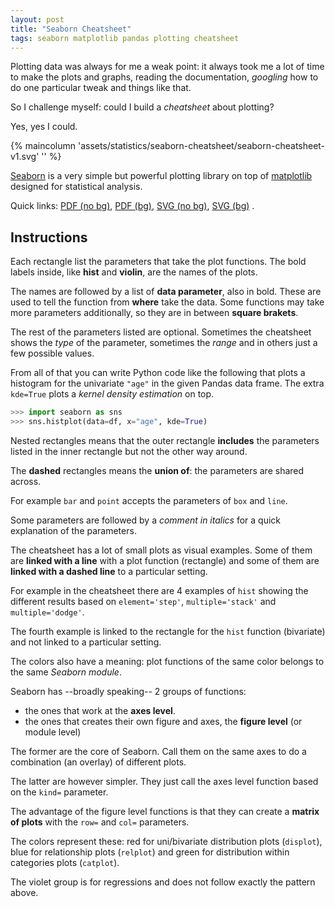 ```yaml
---
layout: post
title: "Seaborn Cheatsheet"
tags: seaborn matplotlib pandas plotting cheatsheet
---
```


Plotting data was always for me a weak point: it always took me a lot of
time to make the plots and graphs, reading the documentation, *googling*
how to do one particular tweak and things like that.

So I challenge myself: could I build a *cheatsheet* about plotting?

Yes, yes I could.

{% maincolumn 'assets/statistics/seaborn-cheatsheet/seaborn-cheatsheet-v1.svg'
'' %}

[Seaborn](https://seaborn.pydata.org/) is a very simple but powerful
plotting library on top of [matplotlib](https://matplotlib.org/) designed
for statistical analysis.

Quick links:
[PDF (no bg)](/assets/statistics/seaborn-cheatsheet/seaborn-cheatsheet-v1.pdf),
[PDF (bg)](/assets/statistics/seaborn-cheatsheet/seaborn-cheatsheet-bg-v1.pdf),
[SVG (no bg)](/assets/statistics/seaborn-cheatsheet/seaborn-cheatsheet-v1.svg),
[SVG (bg)](/assets/statistics/seaborn-cheatsheet/seaborn-cheatsheet-bg-v1.svg)
.<!--more-->

## Instructions

Each rectangle list the parameters that take the plot functions.
The bold labels inside, like **hist** and **violin**, are the names
of the plots.

The names are followed by a list of **data parameter**, also in bold.
These are used to tell the function from **where** take the data. Some
functions may take more parameters additionally, so they are in between
**square brakets**.

The rest of the parameters listed are optional. Sometimes the
cheatsheet shows the *type* of the parameter, sometimes the *range* and
in others just a few possible values.

From all of that you can write Python code like the following that plots
a histogram for the univariate `"age"` in the given Pandas data frame.
The extra `kde=True` plots a *kernel density estimation* on top.

```python
>>> import seaborn as sns
>>> sns.histplot(data=df, x="age", kde=True)
```

Nested rectangles means that the outer rectangle **includes** the parameters
listed in the inner rectangle but not the other way around.

The **dashed** rectangles means the **union of**: the parameters are
shared across.

For example `bar` and `point` accepts the parameters of `box` and `line`.

Some parameters are followed by a *comment in italics* for a quick
explanation of the parameters.

The cheatsheet has a lot of small plots as visual examples. Some of them
are **linked with a line** with a plot function (rectangle) and some of them are
**linked with a dashed line** to a particular setting.

For example in the cheatsheet there are 4 examples of `hist` showing the
different results based on `element='step'`, `multiple='stack'` and
`multiple='dodge'`.

The fourth example is linked to the rectangle for the `hist` function
(bivariate) and not linked to a particular setting.

The colors also have a meaning: plot functions of the same color belongs
to the same *Seaborn module*.

Seaborn has --broadly speaking-- 2 groups of functions:

 - the ones that work at the **axes level**.
 - the ones that creates their own figure and axes, the **figure level**
(or module level)

The former are the core of Seaborn. Call them on the same axes to do a
combination (an overlay) of different plots.

The latter are however simpler. They just call the axes level function
based on the `kind=` parameter.

The advantage of the figure level functions is that they can create a
**matrix of plots** with the `row=` and `col=` parameters.

The colors represent these: red for uni/bivariate distribution plots
(`displot`), blue for relationship plots (`relplot`) and green for
distribution within categories plots (`catplot`).

The violet group is for regressions and does not follow exactly the
pattern above.


